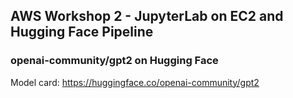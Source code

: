 ## AWS Workshop 2 - JupyterLab on EC2 and Hugging Face Pipeline

### openai-community/gpt2 on Hugging Face

Model card: https://huggingface.co/openai-community/gpt2

